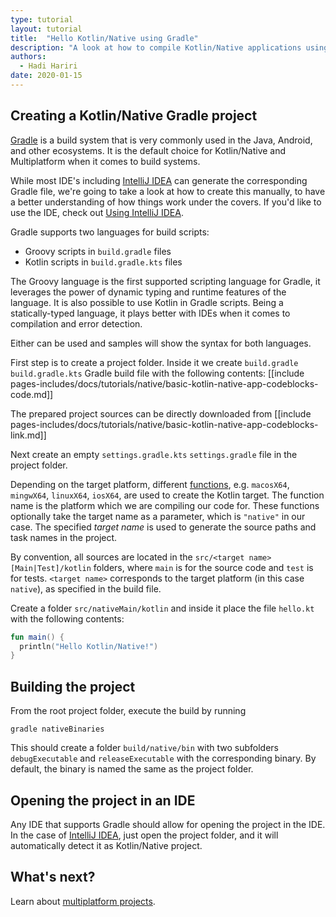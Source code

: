 ```yaml
---
type: tutorial
layout: tutorial
title:  "Hello Kotlin/Native using Gradle"
description: "A look at how to compile Kotlin/Native applications using Gradle"
authors: 
  - Hadi Hariri
date: 2020-01-15
---
```



<!--- To become a How-To. Need to change type to new "HowTo" --->


## Creating a Kotlin/Native Gradle project

[Gradle](https://gradle.org) is a build system that is very commonly used in the Java, Android, and other ecosystems. It is the default choice for Kotlin/Native and Multiplatform
when it comes to build systems.

While most IDE's including [IntelliJ IDEA](https://www.jetbrains.com/idea) can generate the corresponding Gradle file, we're going to 
take a look at how to create this manually, to have a better understanding of how things work under the covers. If you'd like to use the IDE, check out 
[Using IntelliJ IDEA](using-intellij-idea.html). 


Gradle supports two languages for build scripts:

- Groovy scripts in `build.gradle` files
- Kotlin scripts in `build.gradle.kts` files

The Groovy language is the first supported scripting language for Gradle, 
it leverages the power of dynamic typing and runtime features of the language. It is also possible to use Kotlin in Gradle scripts. Being a statically-typed language, it plays better with IDEs when 
it comes to compilation and error detection. 

Either can be used and samples will show the syntax for both languages.

First step is to create a project folder. Inside it we create
<span class="multi-language-span" data-lang="groovy">
`build.gradle` 
</span>
<span class="multi-language-span" data-lang="kotlin">
`build.gradle.kts` 
</span>
Gradle build file with the following contents:
[[include pages-includes/docs/tutorials/native/basic-kotlin-native-app-codeblocks-code.md]]

The prepared project sources can be directly downloaded from 
[[include pages-includes/docs/tutorials/native/basic-kotlin-native-app-codeblocks-link.md]]

Next create an empty
<span class="multi-language-span" data-lang="kotlin">
`settings.gradle.kts` 
</span><span class="multi-language-span" data-lang="groovy">
`settings.gradle`
</span>
file in the project folder.

Depending on the target platform, different [functions](/docs/reference/mpp-intro.html),
e.g. `macosX64`, `mingwX64`, `linuxX64`, `iosX64`,
are used to create the Kotlin target. The function name is the platform which we are compiling our code for. 
These functions optionally take the target name as a parameter, which is `"native"` in our case. 
The specified _target name_ is used to generate the source paths and task names in the project.  

By convention, all sources are located in the `src/<target name>[Main|Test]/kotlin` folders, where `main` is for the source code
and `test` is for tests. `<target name>` corresponds to the target platform (in this case `native`), as specified in the build file. 

Create a folder `src/nativeMain/kotlin` and inside it place the file `hello.kt` with the following contents:

<div class="sample" markdown="1" theme="idea" data-highlight-only>

```kotlin
fun main() {
  println("Hello Kotlin/Native!")
}
```
</div>


## Building the project

From the root project folder, execute the build by running 

`gradle nativeBinaries`

This should create a folder `build/native/bin` with two subfolders `debugExecutable` and `releaseExecutable` with the corresponding binary.
By default, the binary is named the same as the project folder. 


## Opening the project in an IDE

Any IDE that supports Gradle should allow for opening the project in the IDE. In the case of [IntelliJ IDEA](https://www.jetbrains.com/idea), just open the project folder, and it will automatically
detect it as Kotlin/Native project. 

## What's next?

Learn about [multiplatform projects](/docs/reference/mpp-discover-project.html).

